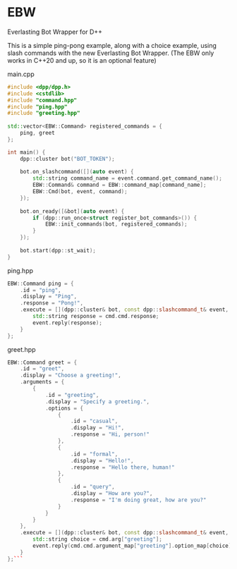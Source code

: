 # EBW
Everlasting Bot Wrapper for D++

This is a simple ping-pong example, along with a choice example, using slash commands with the new Everlasting Bot Wrapper.
(The EBW only works in C++20 and up, so it is an optional feature)


main.cpp
```c++
#include <dpp/dpp.h>
#include <cstdlib>
#include "command.hpp"
#include "ping.hpp"
#include "greeting.hpp"
 
std::vector<EBW::Command> registered_commands = {
	ping, greet
};

int main() {
    dpp::cluster bot("BOT_TOKEN");
 
    bot.on_slashcommand([](auto event) {
        std::string command_name = event.command.get_command_name();
        EBW::Command& command = EBW::command_map[command_name];
        EBW::Cmd(bot, event, command);
    });
 
    bot.on_ready([&bot](auto event) {
        if (dpp::run_once<struct register_bot_commands>()) {
            EBW::init_commands(bot, registered_commands);
        }
    });
 
    bot.start(dpp::st_wait);
}
```

ping.hpp
```c++
EBW::Command ping = {
	.id = "ping",
	.display = "Ping",
	.response = "Pong!",
	.execute = [](dpp::cluster& bot, const dpp::slashcommand_t& event, EBW::Evt cmd) {
		std::string response = cmd.cmd.response;
		event.reply(response);
	}
};
```


greet.hpp
```c++
EBW::Command greet = {
	.id = "greet",
	.display = "Choose a greeting!",
	.arguments = {
		{
			.id = "greeting",
			.display = "Specify a greeting.",
			.options = {
				{
					.id = "casual",
					.display = "Hi!",
					.response = "Hi, person!"
				},
				{
					.id = "formal",
					.display = "Hello!",
					.response = "Hello there, human!"
				},
				{
					.id = "query",
					.display = "How are you?",
					.response = "I'm doing great, how are you?"
				}
			}
		}
	},
	.execute = [](dpp::cluster& bot, const dpp::slashcommand_t& event, EBW::Evt cmd) {
		std::string choice = cmd.arg["greeting"];
		event.reply(cmd.cmd.argument_map["greeting"].option_map[choice].response);
	}
};```
